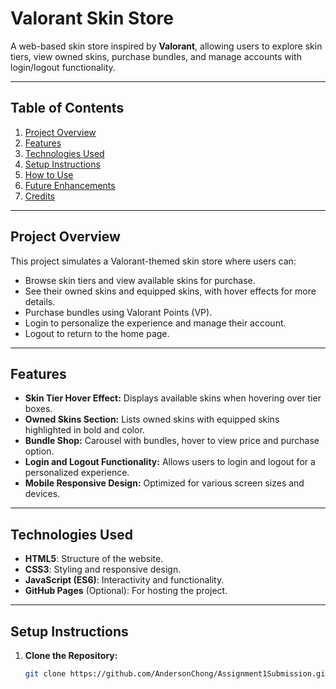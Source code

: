# Valorant Skin Store

A web-based skin store inspired by **Valorant**, allowing users to explore skin tiers, view owned skins, purchase bundles, and manage accounts with login/logout functionality.

---

## Table of Contents

1. [Project Overview](#project-overview)
2. [Features](#features)
3. [Technologies Used](#technologies-used)
4. [Setup Instructions](#setup-instructions)
5. [How to Use](#how-to-use)
6. [Future Enhancements](#future-enhancements)
7. [Credits](#credits)

---

## Project Overview

This project simulates a Valorant-themed skin store where users can:
- Browse skin tiers and view available skins for purchase.
- See their owned skins and equipped skins, with hover effects for more details.
- Purchase bundles using Valorant Points (VP).
- Login to personalize the experience and manage their account.
- Logout to return to the home page.

---

## Features

- **Skin Tier Hover Effect:** Displays available skins when hovering over tier boxes.
- **Owned Skins Section:** Lists owned skins with equipped skins highlighted in bold and color.
- **Bundle Shop:** Carousel with bundles, hover to view price and purchase option.
- **Login and Logout Functionality:** Allows users to login and logout for a personalized experience.
- **Mobile Responsive Design:** Optimized for various screen sizes and devices.

---

## Technologies Used

- **HTML5**: Structure of the website.
- **CSS3**: Styling and responsive design.
- **JavaScript (ES6)**: Interactivity and functionality.
- **GitHub Pages** (Optional): For hosting the project.

---

## Setup Instructions

1. **Clone the Repository:**
   ```bash
   git clone https://github.com/AndersonChong/Assignment1Submission.git

